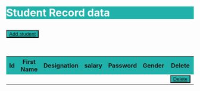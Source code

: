 <html>
<head>
 <title></title>

 <meta name="viewport" content="width=device-width, initial-scale=1">
  <link rel="stylesheet" href="https://maxcdn.bootstrapcdn.com/bootstrap/4.0.0/css/bootstrap.min.css">
  <script src="https://ajax.googleapis.com/ajax/libs/jquery/3.3.1/jquery.min.js"></script>
  <script src="https://cdnjs.cloudflare.com/ajax/libs/popper.js/1.12.9/umd/popper.min.js"></script>
  <script src="https://maxcdn.bootstrapcdn.com/bootstrap/4.0.0/js/bootstrap.min.js"></script>

 <link rel="stylesheet" type="text/css" href="http://ajax.aspnetcdn.com/ajax/jquery.dataTables/1.9.4/css/jquery.dataTables.css">
   <script type="text/javascript" charset="utf8" src="https://ajax.aspnetcdn.com/ajax/jquery.dataTables/1.9.4/jquery.dataTables.min.js"></script>

</head>
<body>

 <div class="container">   
 <div class="col-lg-12">
 <br><br>
 <h1 class="text-center" style="background-color:lightseagreen; color:white;"> Student Record data </h1>
 <h2><button class="btn" style="background-color:lightseagreen;" > <a href="insert.php" class="text-white"> Add student </a>  </button></h2>
 <br>
 <table  id="tabledata" class=" table  table-bordered">
 
 <tr class="text-white text-center" style="background-color:lightseagreen;">
 
 <th> Id </th>
 <th> First Name </th>
 <th> Designation </th>
 <th> salary </th>
 <th> Password </th>
 <th> Gender   </th>
 <th> Delete </th>
 <th> Update </th>

 </tr >

 <?php

$con=mysqli_connect("localhost","root","","stu_rec");
 $q = "SELECT * FROM `student` ORDER BY `id` ASC ";

 $query = mysqli_query($con,$q);

 while($res = mysqli_fetch_array($query)){
 ?>   
 <tr class="text-center">
 <td> <?php echo $res['id'];  ?> </td>
 <td> <?php echo $res['first_name'];  ?> </td>
 <td> <?php echo $res['last_name'];  ?> </td>
 <td> <?php echo $res['numberoremail'];  ?> </td>
 <td> <?php echo $res['password'];  ?> </td>
 <td> <?php echo $res['gender'];  ?> </td>
 <td> <button class="btn" style="background-color:lightseagreen;"> <a href="delete.php?id=<?php echo $res['id']; ?>" class="text-white"> Delete </a>  
 </button> </td>
 <td> <button class="btn" style="background-color:lightseagreen;"> <a href="update.php?id=<?php echo $res['id']; ?>" class="text-white"> Update </a>
 </button> </td>

 </tr> 

 <?php 
 } 
  ?> 
 
 </table>  

 </div>
 </div> 
</body>
</html> 
